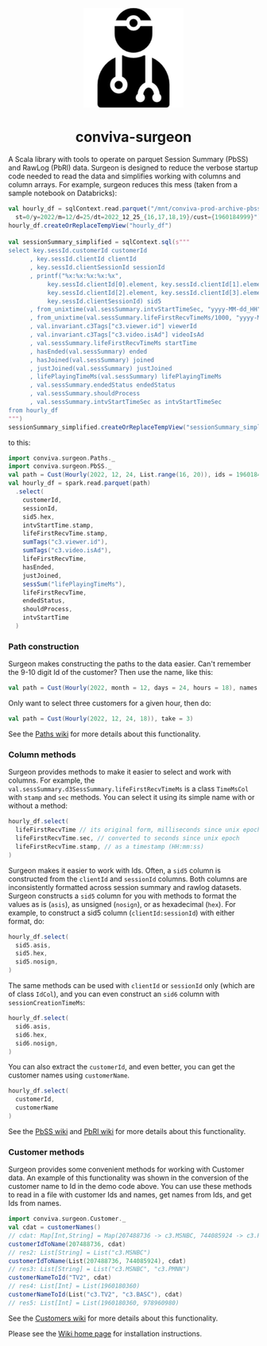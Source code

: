<p align="center">
<img src="./media/surgeon-283.png" alt="" width="200" >
</p>

<h1 align="center"> conviva-surgeon</h1>

A Scala library with tools to operate on parquet Session Summary (PbSS) and RawLog (PbRl) data. Surgeon is designed to reduce the verbose startup code needed to read the data and simplifies working with columns and column arrays. For example, surgeon reduces this mess (taken from a sample notebook on Databricks):

```scala
val hourly_df = sqlContext.read.parquet("/mnt/conviva-prod-archive-pbss-hourly/pbss/hourly/
  st=0/y=2022/m=12/d=25/dt=2022_12_25_{16,17,18,19}/cust={1960184999}")
hourly_df.createOrReplaceTempView("hourly_df")

val sessionSummary_simplified = sqlContext.sql(s"""
select key.sessId.customerId customerId
      , key.sessId.clientId clientId
      , key.sessId.clientSessionId sessionId
      , printf("%x:%x:%x:%x:%x",
           key.sessId.clientId[0].element, key.sessId.clientId[1].element,
           key.sessId.clientId[2].element, key.sessId.clientId[3].element,
           key.sessId.clientSessionId) sid5
      , from_unixtime(val.sessSummary.intvStartTimeSec, "yyyy-MM-dd_HH") date_hr
      , from_unixtime(val.sessSummary.lifeFirstRecvTimeMs/1000, "yyyy-MM-dd HH:mm:ss") startTimeUnix
      , val.invariant.c3Tags["c3.viewer.id"] viewerId
      , val.invariant.c3Tags["c3.video.isAd"] videoIsAd
      , val.sessSummary.lifeFirstRecvTimeMs startTime 
      , hasEnded(val.sessSummary) ended
      , hasJoined(val.sessSummary) joined
      , justJoined(val.sessSummary) justJoined
      , lifePlayingTimeMs(val.sessSummary) lifePlayingTimeMs
      , val.sessSummary.endedStatus endedStatus
      , val.sessSummary.shouldProcess
      , val.sessSummary.intvStartTimeSec as intvStartTimeSec
from hourly_df
""")
sessionSummary_simplified.createOrReplaceTempView("sessionSummary_simplified")
```

to this:

``` scala
import conviva.surgeon.Paths._
import conviva.surgeon.PbSS._
val path = Cust(Hourly(2022, 12, 24, List.range(16, 20)), ids = 1960184999)
val hourly_df = spark.read.parquet(path)
  .select(
    customerId, 
    sessionId, 
    sid5.hex, 
    intvStartTime.stamp,
    lifeFirstRecvTime.stamp, 
    sumTags("c3.viewer.id"),
    sumTags("c3.video.isAd"),
    lifeFirstRecvTime, 
    hasEnded, 
    justJoined, 
    sessSum("lifePlayingTimeMs"), 
    lifeFirstRecvTime, 
    endedStatus, 
    shouldProcess, 
    intvStartTime
  )
```

### Path construction

Surgeon makes constructing the paths to the data easier. Can't remember the
9-10 digit Id of the customer? Then use the name, like this:

```scala 
val path = Cust(Hourly(2022, month = 12, days = 24, hours = 18), names = "c3.CBSCom")
```

Only want to select three customers for a given hour, then do:

```scala 
val path = Cust(Hourly(2022, 12, 24, 18)), take = 3)
```

See the [Paths wiki](https://github.com/Conviva-Internal/conviva-surgeon/wiki/1-Paths-to-datasets) for more details about this functionality.

### Column methods

Surgeon provides methods to make it easier to select and work with columns.  For
example, the `val.sessSummary.d3SessSummary.lifeFirstRecvTimeMs` is a 
class `TimeMsCol` with `stamp` and `sec` methods. You can select it using its
simple name with or without a method:

```scala 
hourly_df.select(
  lifeFirstRecvTime // its original form, milliseconds since unix epoch
  lifeFirstRecvTime.sec, // converted to seconds since unix epoch
  lifeFirstRecvTime.stamp, // as a timestamp (HH:mm:ss)
)
```

Surgeon makes it easier to work with Ids. Often, a `sid5` column is constructed from the `clientId` and `sessionId` columns. 
 Both  columns are inconsistently formatted across session summary and rawlog datasets. Surgeon constructs a `sid5` column for you with methods to format the values as is (`asis`), as unsigned (`nosign`), or as hexadecimal (`hex`). For example, to
construct a sid5 column (`clientId:sessionId`) with either format, do:

```scala 
hourly_df.select(
  sid5.asis, 
  sid5.hex, 
  sid5.nosign, 
)
```

The same methods can be used with `clientId` or `sessionId` only (which are of
class `IdCol`), and you can even construct an `sid6` column with `sessionCreationTimeMs`:

```scala 
hourly_df.select(
  sid6.asis, 
  sid6.hex, 
  sid6.nosign, 
)
```

You can also extract the `customerId`, and even better, you can get the customer names using `customerName`.

```scala 
hourly_df.select(
  customerId,
  customerName
)
```


See the [PbSS wiki](https://github.com/Conviva-Internal/conviva-surgeon/wiki/2-PbSS-selecting-columns) and 
[PbRl wiki](https://github.com/Conviva-Internal/conviva-surgeon/wiki/3-PbRl-selecting-columns) for more details about this functionality.

### Customer methods

Surgeon provides some convenient methods for working with Customer data. An
example of this functionality was shown in the conversion of the customer name
to Id in the demo code above. You can use these methods to read in a file with
customer Ids and names, get names from Ids, and get Ids from names. 

```scala  
import conviva.surgeon.Customer._
val cdat = customerNames()
// cdat: Map[Int,String] = Map(207488736 -> c3.MSNBC, 744085924 -> c3.PMNN, 1960180360 -> c3.TV2, 978960980 -> c3.BASC)
customerIdToName(207488736, cdat)
// res2: List[String] = List("c3.MSNBC")
customerIdToName(List(207488736, 744085924), cdat)
// res3: List[String] = List("c3.MSNBC", "c3.PMNN")
customerNameToId("TV2", cdat)
// res4: List[Int] = List(1960180360)
customerNameToId(List("c3.TV2", "c3.BASC"), cdat)
// res5: List[Int] = List(1960180360, 978960980)
```

See the [Customers wiki](https://github.com/Conviva-Internal/conviva-surgeon/wiki/4-Customer-methods) for more details about this functionality.


Please see the [Wiki home page](https://github.com/Conviva-Internal/conviva-surgeon/wiki/0-Installation) for installation instructions. 

<!-- Please see the wiki page for descriptions of surgeon's features. --> 

